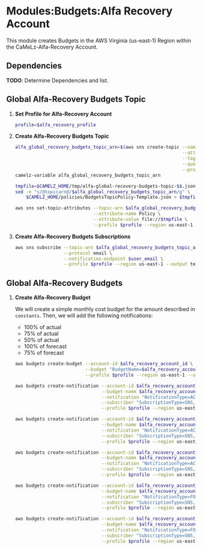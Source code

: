 # Modules:Budgets:Alfa Recovery Account

This module creates Budgets in the AWS Virginia (us-east-1) Region within the
CaMeLz-Alfa-Recovery Account.

## Dependencies

**TODO**: Determine Dependencies and list.

## Global Alfa-Recovery Budgets Topic

1. **Set Profile for Alfa-Recovery Account**

    ```bash
    profile=$alfa_recovery_profile
    ```

1. **Create Alfa-Recovery Budgets Topic**

    ```bash
    alfa_global_recovery_budgets_topic_arn=$(aws sns create-topic --name Budgets \
                                                                  --attributes "DisplayName=ALFR Budgets" \
                                                                  --tags Key=Name,Value=Alfa-Recovery-Budgets-Topic Key=Company,Value=Alfa Key=Environment,Value=Recovery \
                                                                  --query 'TopicArn' \
                                                                  --profile $profile --region us-east-1 --output text)
    camelz-variable alfa_global_recovery_budgets_topic_arn

    tmpfile=$CAMELZ_HOME/tmp/alfa-global-recovery-budgets-topic-$$.json
    sed -e "s/@topicarn@/$alfa_global_recovery_budgets_topic_arn/g" \
        $CAMELZ_HOME/policies/BudgetsTopicPolicy-Template.json > $tmpfile

    aws sns set-topic-attributes --topic-arn $alfa_global_recovery_budgets_topic_arn \
                                 --attribute-name Policy \
                                 --attribute-value file://$tmpfile \
                                 --profile $profile --region us-east-1
    ```

1. **Create Alfa-Recovery Budgets Subscriptions**

    ```bash
    aws sns subscribe --topic-arn $alfa_global_recovery_budgets_topic_arn \
                      --protocol email \
                      --notification-endpoint $user_email \
                      --profile $profile --region us-east-1 --output text
    ```

## Global Alfa-Recovery Budgets

1. **Create Alfa-Recovery Budget**

    We will create a simple monthly cost budget for the amount described in `constants`. Then, we will add the following
    notifications:

    - 100% of actual
    - 75% of actual
    - 50% of actual
    - 100% of forecast
    - 75% of forecast

    ```bash
    aws budgets create-budget --account-id $alfa_recovery_account_id \
                              --budget "BudgetName=$alfa_recovery_account_budget_name,BudgetType=COST,TimeUnit=MONTHLY,BudgetLimit={Amount=$alfa_recovery_account_budget_amount,Unit=USD}" \
                              --profile $profile --region us-east-1 --output text

    aws budgets create-notification --account-id $alfa_recovery_account_id \
                                    --budget-name $alfa_recovery_account_budget_name \
                                    --notification "NotificationType=ACTUAL,ComparisonOperator=GREATER_THAN,Threshold=100,ThresholdType=PERCENTAGE" \
                                    --subscriber "SubscriptionType=SNS,Address=$alfa_global_recovery_budgets_topic_arn" \
                                    --profile $profile --region us-east-1 --output text

    aws budgets create-notification --account-id $alfa_recovery_account_id \
                                    --budget-name $alfa_recovery_account_budget_name \
                                    --notification "NotificationType=ACTUAL,ComparisonOperator=GREATER_THAN,Threshold=75,ThresholdType=PERCENTAGE" \
                                    --subscriber "SubscriptionType=SNS,Address=$alfa_global_recovery_budgets_topic_arn" \
                                    --profile $profile --region us-east-1 --output text

    aws budgets create-notification --account-id $alfa_recovery_account_id \
                                    --budget-name $alfa_recovery_account_budget_name \
                                    --notification "NotificationType=ACTUAL,ComparisonOperator=GREATER_THAN,Threshold=50,ThresholdType=PERCENTAGE" \
                                    --subscriber "SubscriptionType=SNS,Address=$alfa_global_recovery_budgets_topic_arn" \
                                    --profile $profile --region us-east-1 --output text

    aws budgets create-notification --account-id $alfa_recovery_account_id \
                                    --budget-name $alfa_recovery_account_budget_name \
                                    --notification "NotificationType=FORECASTED,ComparisonOperator=GREATER_THAN,Threshold=100,ThresholdType=PERCENTAGE" \
                                    --subscriber "SubscriptionType=SNS,Address=$alfa_global_recovery_budgets_topic_arn" \
                                    --profile $profile --region us-east-1 --output text

    aws budgets create-notification --account-id $alfa_recovery_account_id \
                                    --budget-name $alfa_recovery_account_budget_name \
                                    --notification "NotificationType=FORECASTED,ComparisonOperator=GREATER_THAN,Threshold=75,ThresholdType=PERCENTAGE" \
                                    --subscriber "SubscriptionType=SNS,Address=$alfa_global_recovery_budgets_topic_arn" \
                                    --profile $profile --region us-east-1 --output text
    ```
